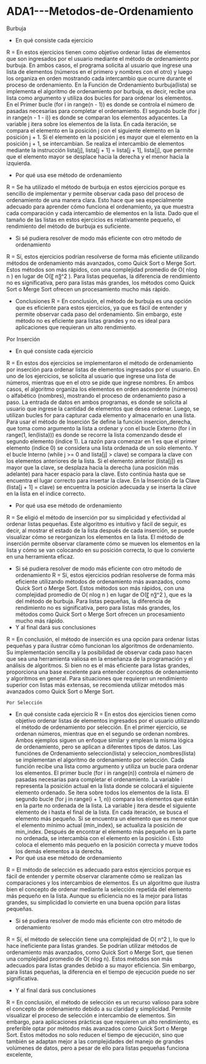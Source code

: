 # ADA1---Metodos-de-Ordenamiento
Burbuja
- En qué consiste cada ejercicio

R = En estos ejercicios tienen como objetivo ordenar listas de elementos que son ingresados por el usuario mediante el método de ordenamiento por burbuja. En ambos casos, el programa solicita al usuario que ingrese una lista de elementos (números en el primero y nombres con el otro) y luego los organiza en orden mostrando cada intercambio que ocurre durante el proceso de ordenamiento. 
En la Función de Ordenamiento burbuja(lista) se implementa el algoritmo de ordenamiento por burbuja, es decir, recibe una lista como argumento y utiliza dos bucles for para ordenar los elementos. En el Primer bucle (for i in range(n - 1)) es donde se controla el número de pasadas necesarias para completar el ordenamiento. El segundo bucle (for j in range(n - 1 - i)) es donde se comparan los elementos adyacentes. La variable j itera sobre los elementos de la lista. En cada iteración, se compara el elemento en la posición j con el siguiente elemento en la posición j + 1. Si el elemento en la posición j es mayor que el elemento en la posición j + 1, se intercambian. Se realiza el intercambio de elementos mediante la instrucción lista[j], lista[j + 1] = lista[j + 1], lista[j], que permite que el elemento mayor se desplace hacia la derecha y el menor hacia la izquierda.
- Por qué usa ese método de ordenamiento

R = Se ha utilizado el método de burbuja en estos ejercicios porque es sencillo de implementar y permite observar cada paso del proceso de ordenamiento de una manera clara. Esto hace que sea especialmente adecuado para aprender cómo funciona el ordenamiento, ya que muestra cada comparación y cada intercambio de elementos en la lista. Dado que el tamaño de las listas en estos ejercicios es relativamente pequeño, el rendimiento del método de burbuja es suficiente.
- Si sé pudiera resolver de modo más eficiente con otro método de ordenamiento

R = Sí, estos ejercicios podrían resolverse de forma más eficiente utilizando métodos de ordenamiento más avanzados, como Quick Sort o Merge Sort. Estos métodos son más rápidos, con una complejidad promedio de O( nIog n ) en lugar de O(〖 n〗^2  ). Para listas pequeñas, la diferencia de rendimiento no es significativa, pero para listas más grandes, los métodos como Quick Sort o Merge Sort ofrecen un procesamiento mucho más rápido.
- Conclusiones
R = En conclusión, el método de burbuja es una opción que es eficiente para estos ejercicios, ya que es fácil de entender y permite observar cada paso del ordenamiento. Sin embargo, este método no es eficiente para listas grandes y no es ideal para aplicaciones que requieran un alto rendimiento. 

Por Inserción
- En qué consiste cada ejercicio

R = En estos dos ejercicios se implementaron el método de ordenamiento por inserción para ordenar listas de elementos ingresados por el usuario. En uno de los ejercicios, se solicita al usuario que ingrese una lista de números, mientras que en el otro se pide que ingrese nombres. En ambos casos, el algoritmo organiza los elementos en orden ascendente (números) o alfabético (nombres), mostrando el proceso de ordenamiento paso a paso. 
La entrada de datos en ambos programas, es donde se solicita al usuario que ingrese la cantidad de elementos que desea ordenar. Luego, se utilizan bucles for para capturar cada elemento y almacenarlo en una lista. Para usar el método de Inserción Se define la función insercion_derecha, que toma como argumento la lista a ordenar y con el bucle Externo (for i in range(1, len(lista))) es donde se recorre la lista comenzando desde el segundo elemento (índice 1). La razón para comenzar en 1 es que el primer elemento (índice 0) se considera una lista ordenada de un solo elemento. Y el bucle Interno (while j >= 0 and lista[j] > clave) se compara la clave con los elementos anteriores de la lista. Si el elemento anterior (lista[j]) es mayor que la clave, se desplaza hacia la derecha (una posición más adelante) para hacer espacio para la clave. Esto continúa hasta que se encuentra el lugar correcto para insertar la clave. En la Inserción de la Clave (lista[j + 1] = clave) se encuentra la posición adecuada y se inserta la clave en la lista en el índice correcto.
- Por qué usa ese método de ordenamiento

R = Se eligió el método de inserción por su simplicidad y efectividad al ordenar listas pequeñas. Este algoritmo es intuitivo y fácil de seguir, es decir, al mostrar el estado de la lista después de cada inserción, se puede visualizar cómo se reorganizan los elementos en la lista. El método de inserción permite observar claramente cómo se mueven los elementos en la lista y cómo se van colocando en su posición correcta, lo que lo convierte en una herramienta eficaz.
- Si sé pudiera resolver de modo más eficiente con otro método de ordenamiento
R = Sí, estos ejercicios podrían resolverse de forma más eficiente utilizando métodos de ordenamiento más avanzados, como Quick Sort o Merge Sort. Estos métodos son más rápidos, con una complejidad promedio de O( nIog n ) en lugar de O(〖 n〗^2  ), que es la del método de burbuja. Para listas pequeñas, la diferencia de rendimiento no es significativa, pero para listas más grandes, los métodos como Quick Sort o Merge Sort ofrecen un procesamiento mucho más rápido.
- Y al final dará sus conclusiones

R = En conclusión, el método de inserción es una opción para ordenar listas pequeñas y para ilustrar cómo funcionan los algoritmos de ordenamiento. Su implementación sencilla y la posibilidad de observar cada paso hacen que sea una herramienta valiosa en la enseñanza de la programación y el análisis de algoritmos. Si bien no es el más eficiente para listas grandes, proporciona una base excelente para entender conceptos de ordenamiento y algoritmos en general. Para situaciones que requieren un rendimiento superior con listas más extensas, se recomienda utilizar métodos más avanzados como Quick Sort o Merge Sort. 

	Por Selección	
- En qué consiste cada ejercicio
R = En estos dos ejercicios tienen como objetivo ordenar listas de elementos ingresados por el usuario utilizando el método de ordenamiento por selección. En el primer ejercicio, se ordenan números, mientras que en el segundo se ordenan nombres. Ambos ejemplos siguen un enfoque similar y emplean la misma lógica de ordenamiento, pero se aplican a diferentes tipos de datos. 
Las funciónes de Ordenamiento seleccion(lista) y seleccion_nombres(lista) se implementan el algoritmo de ordenamiento por selección. Cada función recibe una lista como argumento y utiliza un bucle para ordenar los elementos. El primer bucle (for i in range(n)) controla el número de pasadas necesarias para completar el ordenamiento. La variable i representa la posición actual en la lista donde se colocará el siguiente elemento ordenado. Se itera sobre todos los elementos de la lista. El segundo bucle (for j in range(i + 1, n)) compara los elementos que están en la parte no ordenada de la lista. La variable j itera desde el siguiente elemento de i hasta el final de la lista. En cada iteración, se busca el elemento más pequeño. Si se encuentra un elemento que es menor que el elemento mínimo actual (min_index), se actualiza la posición de min_index. Después de encontrar el elemento más pequeño en la parte no ordenada, se intercambia con el elemento en la posición i. Esto coloca el elemento más pequeño en la posición correcta y mueve todos los demás elementos a la derecha.
- Por qué usa ese método de ordenamiento

R = El método de selección es adecuado para estos ejercicios porque es fácil de entender y permite observar claramente cómo se realizan las comparaciones y los intercambios de elementos. Es un algoritmo que ilustra bien el concepto de ordenar mediante la selección repetida del elemento más pequeño en la lista. Aunque su eficiencia no es la mejor para listas grandes, su simplicidad lo convierte en una buena opción para listas pequeñas.
- Si sé pudiera resolver de modo más eficiente con otro método de ordenamiento

R = Sí, el método de selección tiene una complejidad de O( n^2  ), lo que lo hace ineficiente para listas grandes. Se podrían utilizar métodos de ordenamiento más avanzados, como Quick Sort o Merge Sort, que tienen una complejidad promedio de O( nIog n). Estos métodos son más adecuados para listas grandes debido a su mayor eficiencia. Sin embargo, para listas pequeñas, la diferencia en el tiempo de ejecución puede no ser significativa.
- Y al final dará sus conclusiones

R = En conclusión, el método de selección es un recurso valioso para sobre el concepto de ordenamiento debido a su claridad y simplicidad. Permite visualizar el proceso de selección e intercambio de elementos. Sin embargo, para aplicaciones prácticas que requieren un alto rendimiento, es preferible optar por métodos más avanzados como Quick Sort o Merge Sort. Estos métodos no solo reducen el tiempo de ejecución, sino que también se adaptan mejor a las complejidades del manejo de grandes volúmenes de datos, pero a pesar de ello para listas pequeñas funciona excelente, 
